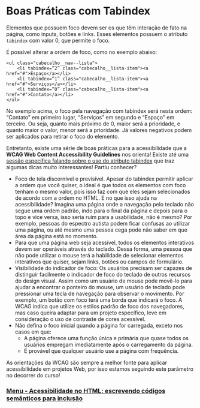 # Boas Práticas com Tabindex

Elementos que possuem foco devem ser os que têm interação de fato na página, como inputs, botões e links. Esses elementos possuem o atributo `tabindex` com valor 0, que permite o foco.

É possível alterar a ordem de foco, como no exemplo abaixo:

```
<ul class="cabecalho__nav--lista">
    <li tabindex=”2” class="cabecalho__lista-item"><a href="#">Espaço</a></li>
    <li tabindex=”1” class="cabecalho__lista-item"><a href="#">Serviços</a></li>
    <li tabindex=”0” class="cabecalho__lista-item"><a href="#">Contato</a></li>
</ul>
```

No exemplo acima, o foco pela navegação com tabindex será nesta ordem: “Contato” em primeiro lugar, “Serviços” em segundo e “Espaço” em terceiro. Ou seja, quanto mais próximo de 0, maior será a prioridade, e quanto maior o valor, menor será a prioridade. Já valores negativos podem ser aplicados para retirar o foco do elemento.

Entretanto, existe uma série de boas práticas para a acessibilidade que a **WCAG Web Content Accessibility Guidelines** nos orienta! Existe até uma [sessão específica falando sobre o uso do atributo tabindex](https://www.w3.org/WAI/ARIA/apg/practices/keyboard-interface/) que traz algumas dicas muito interessantes! Partiu conhecer?

- Foco de tela discernível e previsível. Apesar do tabindex permitir aplicar a ordem que você quiser, o ideal é que todos os elementos com foco tenham o mesmo valor, pois isso faz com que eles sejam selecionados de acordo com a ordem no HTML. E no que isso ajuda na acessibilidade? Imagina uma página onde a navegação pelo teclado não segue uma ordem padrão, indo para o final da página e depois para o topo e vice versa, isso seria ruim para a usabilidade, não é mesmo? Por exemplo, pessoas do espectro autista podem ficar confusas ao utilizar uma página, ou até mesmo uma pessoa cega pode não saber em que área da página está no momento.
- Para que uma página web seja acessível, todos os elementos interativos devem ser operáveis através do teclado. Dessa forma, uma pessoa que não pode utilizar o mouse terá a habilidade de selecionar elementos interativos que quiser, sejam links, botões ou campos de formulário.
- Visibilidade do indicador de foco: Os usuários precisam ser capazes de distinguir facilmente o indicador de foco do teclado de outros recursos do design visual. Assim como um usuário de mouse pode movê-lo para ajudar a encontrar o ponteiro do mouse, um usuário de teclado pode pressionar uma tecla de navegação para observar o movimento. Por exemplo, um botão com foco terá uma borda que indicará o foco. A WCAG indica que utilize os estilos padrão de foco dos navegadores, mas caso queira adaptar para um projeto específico, leve em consideração o uso de contraste de cores acessível.
- Não defina o foco inicial quando a página for carregada, exceto nos casos em que:
  - A página oferece uma função única e primária que quase todos os usuários empregam imediatamente após o carregamento da página.
  - É provável que qualquer usuário use a página com frequência.

As orientações da WCAG são sempre a melhor fonte para aplicar acessibilidade em projetos Web, por isso estamos seguindo este parâmetro no decorrer do curso!

### [Menu - Acessibilidade no HTML: escrevendo códigos semânticos para inclusão](../menu.md)
